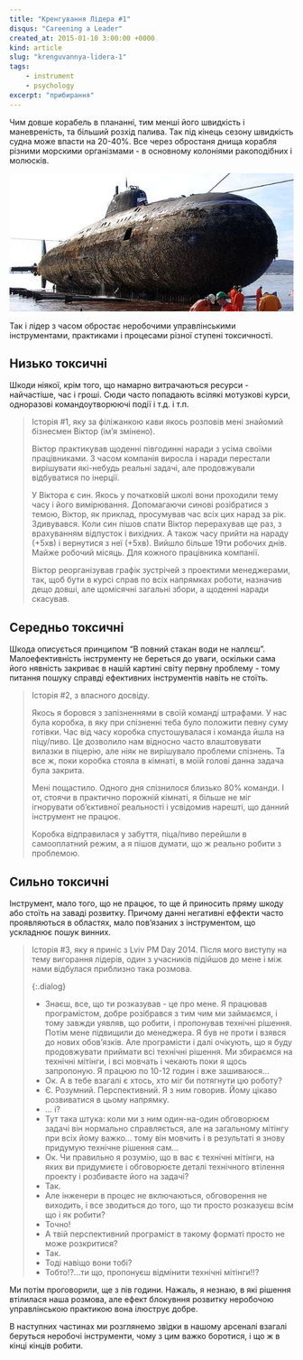 ```yaml
---
title: "Кренгування Лідера #1"
disqus: "Careening a Leader"
created_at: 2015-01-10 3:00:00 +0000
kind: article
slug: "krenguvannya-lidera-1"
tags:
    - instrument
    - psychology
excerpt: "прибирання"
---
```


Чим довше корабель в плананні, тим менші його швидкість і маневреність, та більший розхід палива.  Так під кінець сезону швидкість судна може впасти на 20-40%.  Все через обростаня днища корабля різними морскими організмами - в основному колоніями ракоподібних і молюсків.

![Підводний човен обріс морскими організмами](/assets/img/SubmarineBioFouled.jpg)

Так і лідер з часом обростає неробочими управлінськими інструментами, практиками і процесами різної ступені токсичності.

Низько токсичні
---------------
Шкоди ніякої, крім того, що намарно витрачаються ресурси - найчастіше, час і гроші.  Сюди часто попадають всілякі мотузкові курси, одноразові командоутворюючі події і т.д. і т.п.

> Історія #1, яку за філіжанкою кави якось розповів мені знайомий бізнесмен Віктор (ім’я змінено).
>
> Віктор практикував щоденні півгодинні наради з усіма своїми працівниками.  З часом компанія виросла і наради перестали вирішувати які-небудь реальні задачі, але продовжували відбуватися по інерції.
>
> У Віктора є син.  Якось у початковій школі вони проходили тему часу і його вимірювання.  Допомагаючи синові розібратися з темою, Віктор, як приклад, просумував час всіх цих нарад за рік.  Здивувався. Коли син пішов спати Віктор перерахував ще раз, з врахуванням відпусток і вихідних. А також часу прийти на нараду (+5хв) і вернутися з неї (+5хв).  Вийшло більше 19ти робочих днів. Майже робочий місяць.  Для кожного працівника компанії.
>
> Віктор реорганізував графік зустрічей з проектими менеджерами, так, щоб бути в курсі справ по всіх напрямках роботи, назначив дещо довші, але щомісячні загальні збори, а щоденні наради скасував.

Середньо токсичні
-----------------
Шкода описується принципом “В повний стакан води не наллєш”.  Малоефективність інструменту не береться до уваги, оскільки сама його нявність закриває в нашій картині світу первну проблему - тому питання пошуку справді ефективних інструментів навіть не стоїть.

> Історія #2, з власного досвіду.
>
> Якось я боровся з запізненнями в своїй команді штрафами.  У нас була коробка, в яку при спізненні теба було положити певну суму готівки.  Час від часу коробка спустошувалася і команда йшла на піцу/пиво. Це дозволило нам відносно часто влаштовувати вилазки в піцерію, але ніяк не вирішувало проблеми спізнень.  Та все ж, поки коробка стояла в кімнаті, в моїй голові данна задача була закрита.
>
> Мені пощастило.  Одного дня спізнилося близько 80% команди.  І от, стоячи в практично порожній кімнаті, я більше не міг ігнорувати об’єктивної реальності і усвідомив нарешті, що данний інструмент не працює.
>
> Коробка відправилася у забуття, піца/пиво перейшли в самооплатний режим, а я пішов думати, що ж реально робити з проблемою.

Сильно токсичні
---------------
Інструмент, мало того, що не працює, то ще й приносить пряму шкоду або стоїть на заваді розвитку.  Причому данні негативні еффекти часто проявляються в областях, мало пов’язаних з інструментом, що ускладнює пошук винних.

> Історія #3, яку я приніс з Lviv PM Day 2014.  Після мого виступу на тему вигорання лідерів, один з учасників підійшов до мене і між нами відбулася приблизно така розмова.
> 
> {:.dialog}
> - Знаєш, все, що ти розказував - це про мене.  Я працював програмістом, добре розібрався з тим чим ми займаємся, і тому завжди уявляв, що робити, і пропонував технічні рішення.  Потім мене підвищили до менеджера.  Я був не проти і взявся до нових обов’язків.  Але програмісти і далі очікують, що я буду продовжувати приймати всі технічні рішення.  Ми збираємся на технічні мітінги, і всі мовчать і чекають поки я щось запропоную.  Я працюю по 10-12 годин і вже зашиваюся...
> - Ок.  А в тебе взагалі є хтось, хто міг би потягнути цю роботу?
> - Є. Розумний. Перспективний.  Я з ним говорив.  Йому цікаво розвиватися в цьому напрямку.
> - ... і?
> - Тут така штука: коли ми з ним один-на-один обговорюєм задачі він нормально справляється, але на загальному мітінгу при всіх йому важко... тому він мовчить і в результаті я знову придумую технічне рішення сам...
> - Ок.  Чи правильно я розумію, що в вас є технічні мітінги, на яких ви придумиєте і обговорюєте деталі технічного втілення проекту і розбиваєте його на задачі?
> - Так.
> - Але інженери в процес не включаються, обговорення не виходить, і все зводиться до того, що ти просто розказуєш всім що і як робити?
> - Точно!
> - А твій перспективний програміст в такому форматі просто не може розкритися?
> - Так.
> - Тоді навіщо вони тобі?
> - Тобто!?...ти що, пропонуєш відмінити технічні мітінги!!?

Ми потім проговорили, ще з пів години.  Нажаль, я незнаю, в які рішення втілилася наша розмова, але ефект блокувння розвитку неробочою управлінською практикою вона ілюструє добре.

В наступних частинах ми розглянемо звідки в нашому арсеналі взагалі беруться неробочі інструменти, чому з цим важко боротися, і що ж в кінці кінців робити. 
